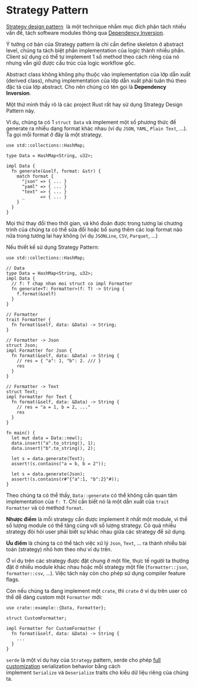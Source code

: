 # Strategy Pattern

[Strategy design pattern](https://en.wikipedia.org/wiki/Strategy_pattern) 
là một technique nhằm mục đích phân tách nhiều vấn đề, 
tách software modules thông qua [Dependency Inversion](https://en.wikipedia.org/wiki/Dependency_inversion_principle). 

Ý tưởng cơ bản của Strategy pattern là chỉ cần define skeleton 
ở abstract level, chúng ta tách biệt phần implementation của 
logic thành nhiều phần. Client sử dụng có thể tự implement 
1 số method theo cách riêng của nó nhưng vẫn giữ được cấu trúc
của logic workflow gốc. 

Abstract class không không phụ thuộc vào implementation của lớp dẫn xuất (derived class), 
nhưng implementation của lớp dẫn xuất phải tuân thủ theo đặc tả của lớp abstract. 
Cho nên chúng có tên gọi là **Dependency Inversion**.

Một thứ mình thấy rõ là các project Rust rất hay sử dụng Strategy Design Pattern này.

Ví dụ, chúng ta có 1 `struct Data` và implement một số phương thức để generate ra 
nhiều dạng format khác nhau (ví dụ `JSON`, `YAML`, `Plain Text`, ...). 
Ta gọi mỗi format ở đây là một strategy.

```rust,editable
use std::collections::HashMap;

type Data = HashMap<String, u32>;

impl Data {
  fn generate(&self, format: &str) {
    match format {
      "json" => { ... }
      "yaml" => { ... }
      "text" => { ... }
      _      => { ... }
    }
  }
}
```

Mọi thứ thay đổi theo thời gian, và khó đoán được trong tương lai chương trình 
của chúng ta có thể sửa đổi hoặc bổ sung thêm các loại format nào nữa 
trong tương lai hay không (ví dụ `JSONLine`, `CSV`, `Parquet`, ...)

Nếu thiết kế sử dụng Strategy Pattern:

```rust,editable
use std::collections::HashMap;

// Data
type Data = HashMap<String, u32>;
impl Data {
  // f: T chap nhan moi struct co impl Formatter
  fn generate<T: Formatter>(f: T) -> String {
    f.format(&self)
  }
}

// Formatter
trait Formatter {
  fn format(&self, data: &Data) -> String;
}

// Formatter -> Json
struct Json;
impl Formatter for Json {
  fn format(&self, data: &Data) -> String {
    // res = { "a": 1, "b": 2. /// }
    res
  }
}

// Formatter -> Text
struct Text;
impl Formatter for Text {
  fn format(&self, data: &Data) -> String {
    // res = "a = 1, b = 2, ..."
    res
  }
}

fn main() {
  let mut data = Data::new();
  data.insert("a".to_string(), 1);
  data.insert("b".to_string(), 2);

  let s = data.generate(Text);
  assert!(s.contains("a = b, b = 2"));

  let s = data.generate(Json);
  assert!(s.contains(r#"{"a":1, "b":2}"#));
}
```

Theo chúng ta có thể thấy, `Data::generate` có thể không cần quan tâm implementation
của `f: T`. Chỉ cần biết nó là một dẫn xuất của `trait Formatter` và có method `format`. 

**Nhược điểm** là mỗi strategy cần được implement ít nhất một module, 
vì thế số lượng module có thể tăng cùng với số lượng strategy. 
Có quá nhiều strategy đòi hỏi user phải biết sự khác nhau giữa các strategy để sử dụng. 

**Ưu điểm** là chúng ta có thể tách việc xử lý `Json`, `Text`, ... ra thành nhiều bài toán (strategy) nhỏ hơn theo như ví dụ trên.  

Ở ví dụ trên các strategy được đặt chung ở một file, 
thực tế người ta thưởng đặt ở nhiều module khác nhau hoặc mỗi strategy một file 
(`formatter::json`, `formatter::csv`, ...). Việc tách này còn cho phép sử dụng compiler feature flags. 

Còn nếu chúng ta đang implement một `crate`, thì `crate` ở ví dụ trên user có thể dễ dàng custom một `Formatter` mới: 

```rust,editable
use crate::example::{Data, Formatter};

struct CustomFormatter;

impl Formatter for CustomFormatter {
  fn format(&self, data: &Data) -> String {
    ...
  }
}
```

`serde` là một ví dụ hay của `Strategy` pattern, serde cho phép 
[full customization](https://serde.rs/custom-serialization.html) serialization 
behavior bằng cách implement `Serialize` và `Deserialize` traits cho kiểu dữ liệu riêng của chúng ta.
